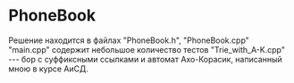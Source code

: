 # PhoneBook

Решение находится в файлах "PhoneBook.h", "PhoneBook.cpp"
"main.cpp" содержит небольшое количество тестов
"Trie_with_A-K.cpp" --- бор с суффиксными ссылками и автомат Ахо-Корасик, написанный мною в курсе АиСД.
